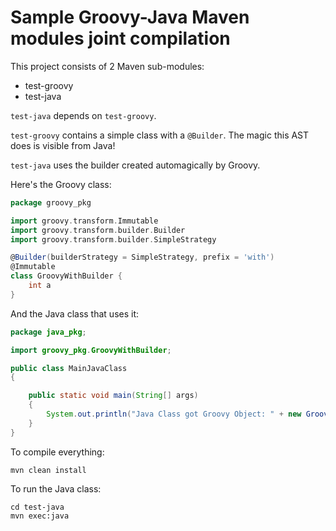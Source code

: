 # Sample Groovy-Java Maven modules joint compilation

This project consists of 2 Maven sub-modules:

* test-groovy
* test-java

`test-java` depends on `test-groovy`.

`test-groovy` contains a simple class with a `@Builder`. The magic this AST does is visible from Java!

`test-java` uses the builder created automagically by Groovy.

Here's the Groovy class:

```groovy
package groovy_pkg

import groovy.transform.Immutable
import groovy.transform.builder.Builder
import groovy.transform.builder.SimpleStrategy

@Builder(builderStrategy = SimpleStrategy, prefix = 'with')
@Immutable
class GroovyWithBuilder {
    int a
}
```

And the Java class that uses it:

```java
package java_pkg;

import groovy_pkg.GroovyWithBuilder;

public class MainJavaClass
{

    public static void main(String[] args)
    {
        System.out.println("Java Class got Groovy Object: " + new GroovyWithBuilder().withA(5));
    }
}
```

To compile everything:

```
mvn clean install
```

To run the Java class:

```
cd test-java
mvn exec:java
```
